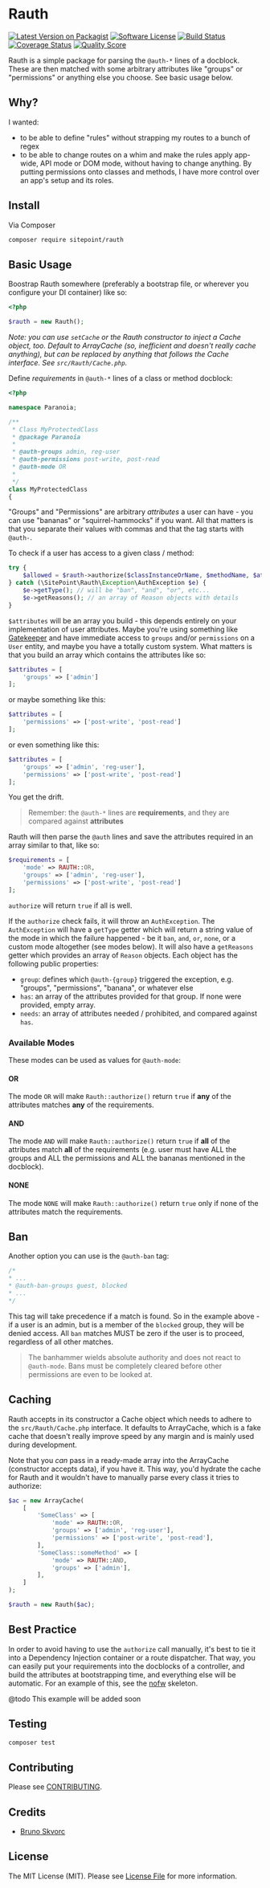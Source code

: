 # Rauth

[![Latest Version on Packagist][ico-version]][link-packagist]
[![Software License][ico-license]](LICENSE.md)
[![Build Status][ico-travis]][link-travis]
[![Coverage Status][ico-scrutinizer]][link-scrutinizer]
[![Quality Score][ico-code-quality]][link-code-quality]

Rauth is a simple package for parsing the `@auth-*` lines of a docblock. These are then matched with some arbitrary attributes like "groups" or "permissions" or anything else you choose. See basic usage below.

## Why?

I wanted:

- to be able to define "rules" without strapping my routes to a bunch of regex
- to be able to change routes on a whim and make the rules apply app-wide, API mode or DOM mode, without having to change anything. By putting permissions onto classes and methods, I have more control over an app's setup and its roles.

## Install

Via Composer

```bash
composer require sitepoint/rauth
```

## Basic Usage

Boostrap Rauth somewhere (preferably a bootstrap file, or wherever you configure your DI container) like so:

```php
<?php

$rauth = new Rauth();
```

*Note: you can use `setCache` or the Rauth constructor to inject a Cache object, too. Default to ArrayCache (so, inefficient and doesn't really cache anything), but can be replaced by anything that follows the Cache interface. See `src/Rauth/Cache.php`.*

Define *requirements* in `@auth-*` lines of a class or method docblock:

```php
<?php

namespace Paranoia;

/**
 * Class MyProtectedClass
 * @package Paranoia
 *
 * @auth-groups admin, reg-user
 * @auth-permissions post-write, post-read
 * @auth-mode OR
 *
 */
class MyProtectedClass
{
```

"Groups" and "Permissions" are arbitrary *attributes* a user can have - you can use "bananas" or "squirrel-hammocks" if you want. All that matters is that you separate their values with commas and that the tag starts with `@auth-`.

To check if a user has access to a given class / method:

```php
try {
    $allowed = $rauth->authorize($classInstanceOrName, $methodName, $attributes);
} catch (\SitePoint\Rauth\Exception\AuthException $e) {
    $e->getType(); // will be "ban", "and", "or", etc...
    $e->getReasons(); // an array of Reason objects with details
}
```

`$attributes` will be an array you build - this depends entirely on your implementation of user attributes. Maybe you're using something like [Gatekeeper](https://github.com/psecio/gatekeeper) and have immediate access to `groups` and/or `permissions` on a `User` entity, and maybe you have a totally custom system. What matters is that you build an array which contains the attributes like so:

```php
$attributes = [
    'groups' => ['admin']
];
```

or maybe something like this:

```php
$attributes = [
    'permissions' => ['post-write', 'post-read']
];
```

or even something like this:

```php
$attributes = [
    'groups' => ['admin', 'reg-user'],
    'permissions' => ['post-write', 'post-read']
];
```

You get the drift.

> Remember: the `@auth-*` lines are __requirements__, and they are compared against __attributes__

Rauth will then parse the `@auth` lines and save the attributes required in an array similar to that, like so:

```php
$requirements = [
    'mode' => RAUTH::OR,
    'groups' => ['admin', 'reg-user'],
    'permissions' => ['post-write', 'post-read']
];
```

`authorize` will return `true` if all is well.

If the `authorize` check fails, it will throw an `AuthException`. The `AuthException` will have a `getType` getter which will return a string value of the mode in which the failure happened - be it `ban`, `and`, `or`, `none`, or a custom mode altogether (see modes below). It will also have a `getReasons` getter which provides an array of `Reason` objects. Each object has the following public properties:

- `group`: defines which `@auth-{group}` triggered the exception, e.g. "groups", "permissions", "banana", or whatever else
- `has`: an array of the attributes provided for that group. If none were provided, empty array.
- `needs`: an array of attributes needed / prohibited, and compared against `has`.

### Available Modes

These modes can be used as values for `@auth-mode`:

#### OR

The mode `OR` will make `Rauth::authorize()` return `true` if **any** of the attributes matches **any** of the requirements.

#### AND

The mode `AND` will make `Rauth::authorize()` return `true` if **all** of the attributes match **all** of the requirements (e.g. user must have ALL the groups and ALL the permissions and ALL the bananas mentioned in the docblock).

#### NONE

The mode `NONE` will make `Rauth::authorize()` return `true` only if none of the attributes match the requirements.

## Ban

Another option you can use is the `@auth-ban` tag:

```php
/*
* ...
* @auth-ban-groups guest, blocked
* ...
*/
```

This tag will take precedence if a match is found. So in the example above - if a user is an admin, but is a member of the `blocked` group, they will be denied access. All `ban` matches MUST be zero if the user is to proceed, regardless of all other matches.

> The banhammer wields absolute authority and does not react to `@auth-mode`. Bans must be completely cleared before other permissions are even to be looked at.

## Caching

Rauth accepts in its constructor a Cache object which needs to adhere to the `src/Rauth/Cache.php` interface. It defaults to ArrayCache, which is a fake cache that doesn't really improve speed by any margin and is mainly used during development.

Note that you *can* pass in a ready-made array into the ArrayCache (constructor accepts data), if you have it. This way, you'd hydrate the cache for Rauth and it wouldn't have to manually parse every class it tries to authorize:

```php
$ac = new ArrayCache(
    [
        'SomeClass' => [
            'mode' => RAUTH::OR,
            'groups' => ['admin', 'reg-user'],
            'permissions' => ['post-write', 'post-read'],
        ],
        'SomeClass::someMethod' => [
            'mode' => RAUTH::AND,
            'groups' => ['admin'],
        ],
    ]
);

$rauth = new Rauth($ac);
```

## Best Practice

In order to avoid having to use the `authorize` call manually, it's best to tie it into a Dependency Injection container or a route dispatcher. That way, you can easily put your requirements into the docblocks of a controller, and build the attributes at bootstrapping time, and everything else will be automatic. For an example of this, see the [nofw](https://github.com/Swader/nofw) skeleton.

@todo This example will be added soon

## Testing

```bash
composer test
```

## Contributing

Please see [CONTRIBUTING](CONTRIBUTING.md).

## Credits

- [Bruno Skvorc][link-author]

## License

The MIT License (MIT). Please see [License File](LICENSE.md) for more information.

[ico-version]: https://img.shields.io/packagist/v/SitePoint/Rauth.svg?style=flat-square
[ico-license]: https://img.shields.io/badge/license-MIT-brightgreen.svg?style=flat-square
[ico-travis]: https://travis-ci.org/sitepoint/Rauth.svg?branch=master
[ico-scrutinizer]: https://img.shields.io/scrutinizer/coverage/g/SitePoint/Rauth.svg?style=flat-square
[ico-code-quality]: https://img.shields.io/scrutinizer/g/SitePoint/Rauth.svg?style=flat-square
[ico-downloads]: https://img.shields.io/packagist/dt/SitePoint/Rauth.svg?style=flat-square

[link-packagist]: https://packagist.org/packages/sitepoint/rauth
[link-travis]: https://travis-ci.org/sitepoint/Rauth
[link-scrutinizer]: https://scrutinizer-ci.com/g/sitepoint/Rauth/code-structure
[link-code-quality]: https://scrutinizer-ci.com/g/sitepoint/Rauth
[link-author]: https://github.com/swader
[link-docs]: http://readthedocs.org
